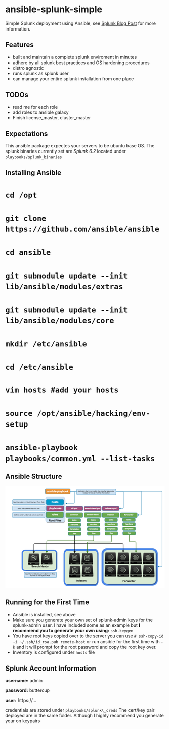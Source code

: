 ansible-splunk-simple
==============

Simple Splunk deployment using Ansible, see [Splunk Blog Post](http://blogs.splunk.com/2014/07/12/deploying-splunk-securely-with-ansible-config-management-part-1/) for more information. 

## Features
* built and maintain a complete splunk enviroment in minutes
* adhere by all splunk best practices and OS hardening procedures
* distro agnostic
* runs splunk as splunk user
* can manage your entire splunk installation from one place

## TODOs

* read me for each role
* add roles to ansible galaxy
* Finish license\_master, cluster\_master

## Expectations

This ansible package expectes your servers to be ubuntu base OS. The splunk binaries currently set are *Splunk 6.2* located under
`playbooks/splunk_binaries`

## Installing Ansible

# `cd /opt`
# `git clone https://github.com/ansible/ansible`
# `cd ansible`
# `git submodule update --init lib/ansible/modules/extras`
# `git submodule update --init lib/ansible/modules/core`
# `mkdir /etc/ansible`
# `cd /etc/ansible`
# `vim hosts #add your hosts`
# `source /opt/ansible/hacking/env-setup`
# `ansible-playbook playbooks/common.yml --list-tasks`

## Ansible Structure
![ansible\_structure](images/Ansible.png)

## Running for the First Time

* Ansible is installed, see above
* Make sure you generate your own set of splunk-admin keys for the splunk-admin user. I have included some as an example but **I recommend you to generate your own using:** `ssh-keygen`
* You have root keys copied over to the server you can use `# ssh-copy-id -i ~/.ssh/id_rsa.pub remote-host` or run ansible for the first time with `-k` and it will prompt for the root password and copy the root key over. 
* Inventory is configured under `hosts` file

## Splunk Account Information
**username:** admin 

**password:** buttercup

**user:** https://...

credentials are stored under `playbooks/splunk\_creds` 
The cert/key pair deployed are in the same folder. Although I highly recommend you generate your on keypairs

